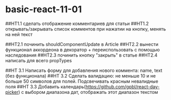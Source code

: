# basic-react-11-01

##HT1.1 сделать отображение комментариев для статьи
##HT1.2 открывать/закрывать список комментов при нажатии на кнопку, менять на ней текст

##HT2.1 починить shouldComponentUpdate в Article
##HT2.2 вынести функционал аккордеона в декоратор + переиспользовать с помощью наследования
##HT2.3 починить кнопку "закрыть" в статье
##HT2.4 написать для всего propTypes

##HT 3.1 Написать форму для добавления нового коммента: name, text (без функционала)
##HT 3.2 Сделать валидацию: не меньше 10 и не больше 50 символов для полей. Подсвечивать красным невалидные поля
##HT 3.3 Добавить календарь(https://github.com/gpbl/react-day-picker) с выбором диапазона дат, отображать этот диапазон текстом